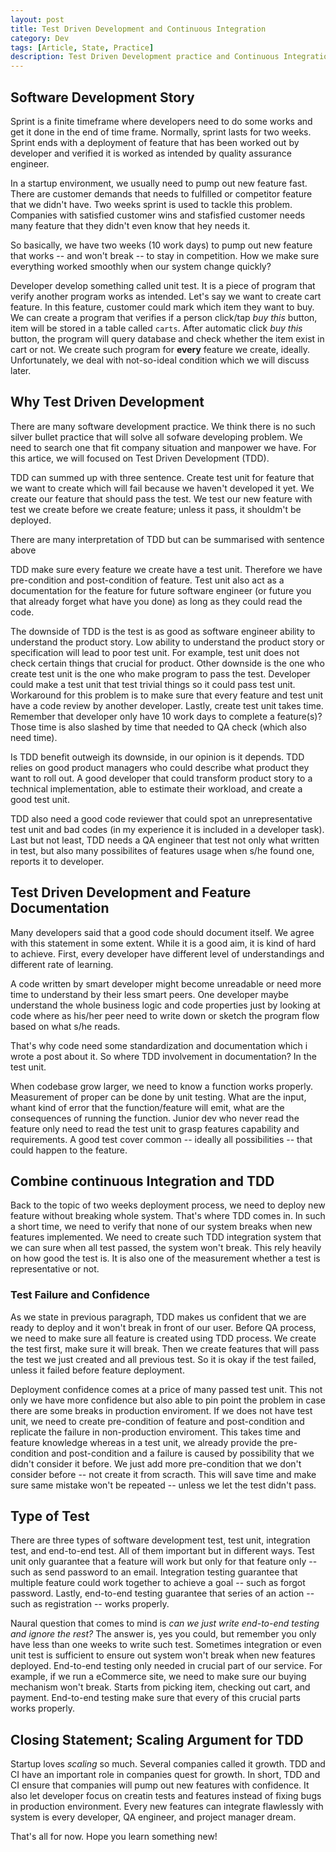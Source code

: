 ```yaml
---
layout: post
title: Test Driven Development and Continuous Integration
category: Dev
tags: [Article, State, Practice]
description: Test Driven Development practice and Continuous Integration from my experience. What are the highlights, advantage and disadvantage
---
```


## Software Development Story
Sprint is a finite timeframe where developers need to do some works and get it done in the end of 
time frame. Normally, sprint lasts for two weeks. Sprint ends with a deployment of feature that has been
worked out by developer and verified it is worked as intended by quality assurance engineer. 

In a startup environment, we usually need to pump out new feature fast. There are customer demands that
needs to fulfilled or competitor feature that we didn't have. Two weeks sprint is used to tackle this
problem. Companies with satisfied customer wins and stafisfied customer needs many feature that they didn't even know that hey needs it. 

So basically, we have two weeks (10 work days) to pump out new feature that works -- and won't break --
to stay in competition. How we make sure everything worked smoothly when our system change quickly?

Developer develop something called unit test. It is a piece of program that verify another program works
as intended. Let's say we want to create cart feature. In this feature, customer could mark which item they want to buy.\
We can create a program that verifies if a person click/tap *buy this* button, item will be stored in
a table called `carts`.
After automatic click *buy this* button, the program will query database and check whether the item exist in cart or not.
We create such program for **every** feature we create, ideally. Unfortunately, we deal with not-so-ideal condition which we will discuss later.

## Why Test Driven Development
There are many software development practice. We think there is no such silver bullet practice
that will solve all sofware developing problem. We need to search one that fit company situation
and manpower we have. For this artice, we will focused on Test Driven Development (TDD).

TDD can summed up with three sentence. Create test unit for feature that we want to create which will
fail because we haven't developed it yet. We create our feature that should pass the test. We test our
new feature with test we create before we create feature; unless it pass, it shouldm't be deployed.

There are many interpretation of TDD but can be summarised with sentence above

TDD make sure every feature we create have a test unit. Therefore we have pre-condition 
and post-condition of feature. Test unit also act as a documentation for the feature for future
software engineer (or future you that already forget what have you done) as long as they could read the code.

The downside of TDD is the test is as good as software engineer ability to understand the product story.
Low ability to understand the product story or specification will lead to poor test unit. For example,
test unit does not check certain things that crucial for product. Other downside is the one who create
test unit is the one who make program to pass the test.
Developer could make a test unit that test trivial things so it could pass test unit.
Workaround for this problem is to make sure that every feature and test unit have a code review by another developer.
Lastly, create test unit takes time. Remember that developer only have 10 work days to complete a feature(s)? Those time is also slashed by time that needed to QA check (which also need time).

Is TDD benefit outweigh its downside, in our opinion is it depends. TDD relies on good product managers
who could describe what product they want to roll out. A good developer that could transform product
story to a technical implementation, able to estimate their workload, and create a good test unit.

TDD also need a good code reviewer that could spot an unrepresentative test unit and bad codes
(in my experience it is included in a developer task). Last but not least, TDD needs a QA engineer that
test not only what written in test, but also many possibilites of features usage when s/he found one, 
reports it to developer. 

## Test Driven Development and Feature Documentation
Many developers said that a good code should document itself. We agree with this statement in
some extent. While it is a good aim, it is kind of hard to achieve. First, every developer
have different level of understandings and different rate of learning.

A code written by smart developer might become unreadable or need more time to understand by their less smart peers.
One developer maybe understand the whole business logic and code properties just by looking
at code where as his/her peer need to write down or sketch the program flow based on what s/he reads.

That's why code need some standardization and documentation which i wrote a post about it. So where
TDD involvement in documentation? In the test unit.

When codebase grow larger, we need to know a function works properly. Measurement of proper
can be done by unit testing. What are the input, whant kind of error that the function/feature will emit,
what are the consequences of running the function. Junior dev who never read the feature only need to
read the test unit to grasp features capability and requirements. A good test cover common -- ideally all
possibilities -- that could happen to the feature.

## Combine continuous Integration and TDD
Back to the topic of two weeks deployment process, we need to deploy new feature without breaking
whole system. That's where TDD comes in. In such a short time, we need to verify that none of our system
breaks when new features implemented. We need to create such TDD integration system that we can sure
when all test passed, the system won't break. This rely heavily on how good the test is. It is also
one of the measurement whether a test is representative or not.

### Test Failure and Confidence
As we state in previous paragraph, TDD makes us confident that we are ready to deploy and it won't break
in front of our user. Before QA process, we need to make sure all feature is created using TDD process.
We create the test first, make sure it will break. Then we create features that will pass the test we
just created and all previous test. So it is okay if the test failed, unless it failed before feature
deployment.

Deployment confidence comes at a price of many passed test unit. This not only we have more confidence
but also able to pin point the problem in case there are some breaks in production enviroment. If we does
not have test unit, we need to create pre-condition of feature and post-condition and replicate the failure in non-production enviroment. This takes time and feature knowledge whereas in a test unit, we
already provide the pre-condition and post-condition and a failure is caused by possibility that we didn't
consider it before. We just add more pre-condition that we don't consider before -- not create it from scracth.
This will save time and make sure same mistake won't be repeated -- unless we let the test didn't pass.

## Type of Test
There are three types of software development test, test unit, integration test, and end-to-end test.
All of them important but in different ways. Test unit only guarantee that a feature will work but only
for that feature only -- such as send password to an email. Integration testing guarantee that multiple feature could work together to achieve a goal -- such as forgot password.
Lastly, end-to-end testing guarantee that series of an action -- such as registration -- works properly. 

Naural question that comes to mind is *can we just write end-to-end testing and ignore the rest?*
The answer is, yes you could, but remember you only have less than one weeks to write such test.
Sometimes integration or even unit test is sufficient to ensure out system won't break when
new features deployed. End-to-end testing only needed in crucial part of our service. For example, if we run a eCommerce site, we need to make sure our buying mechanism won't break. Starts from picking item, checking out cart, and payment. End-to-end testing make sure that every of this crucial parts works properly.

## Closing Statement; Scaling Argument for TDD
Startup loves *scaling* so much. Several companies called it growth. TDD and CI have 
an important role in companies quest for growth. In short, TDD and CI ensure that
companies will pump out new features with confidence. It also let developer focus on creatin tests and features instead of fixing bugs in production environment. Every new
features can integrate flawlessly with system is every developer, QA engineer, and project manager dream.

That's all for now. Hope you learn something new!

